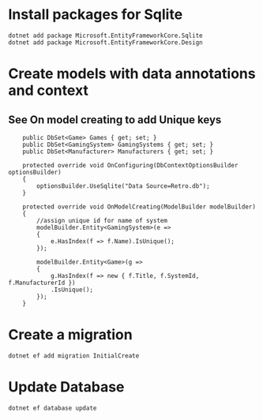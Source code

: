 ﻿# Install packages for Sqlite

	dotnet add package Microsoft.EntityFrameworkCore.Sqlite
	dotnet add package Microsoft.EntityFrameworkCore.Design

# Create models with data annotations and context

## See On model creating to add Unique keys

        public DbSet<Game> Games { get; set; }
        public DbSet<GamingSystem> GamingSystems { get; set; }
        public DbSet<Manufacturer> Manufacturers { get; set; }

        protected override void OnConfiguring(DbContextOptionsBuilder optionsBuilder)
        {
            optionsBuilder.UseSqlite("Data Source=Retro.db");
        }

        protected override void OnModelCreating(ModelBuilder modelBuilder)
        {
            //assign unique id for name of system
            modelBuilder.Entity<GamingSystem>(e =>
            {
                e.HasIndex(f => f.Name).IsUnique();
            });

            modelBuilder.Entity<Game>(g =>
            {
                g.HasIndex(f => new { f.Title, f.SystemId, f.ManufacturerId })                
                .IsUnique();
            });
        }

# Create a migration

	dotnet ef add migration InitialCreate

# Update Database

	dotnet ef database update
